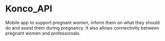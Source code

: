 # Konco_API
Mobile app to support pregnant women, inform them on what they should do and assist them during pregnancy. It also allows connectivity between pregnant women and professionals.
